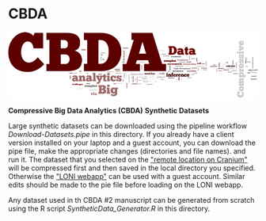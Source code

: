 # CBDA

<a href="http://socr.umich.edu/HTML5/CBDA/"><img align="middle" src="https://raw.githubusercontent.com/SOCR/CBDA/master/Images/CBDA_wordcloud.png"></a>

**Compressive Big Data Analytics (CBDA)**
**Synthetic Datasets**

Large synthetic datasets can be downloaded using the pipeline workflow *Download-Datasets.pipe* in this directory.
If you already have a client version installed on your laptop and a guest account, you can download the pipe file, make the appropriate changes (directories and file names). and run it. The dataset that you selected on the ["remote location on Cranium"](/ifs/loni/ccb/collabs/2016/CBDA_SL_2016/2018/Simeone/Datasets/CBDA2-datasets) will be compressed first and then saved in the local directory you specified.
Otherwise the ["LONI webapp"](http://pipeline.loni.usc.edu/webapp) can be used  with a guest account. Similar edits should be made to the pie file before loading on the LONI webapp.

Any dataset used in th CBDA #2 manuscript can be generated from scratch using the R script *SyntheticData_Generator.R* in this directory.